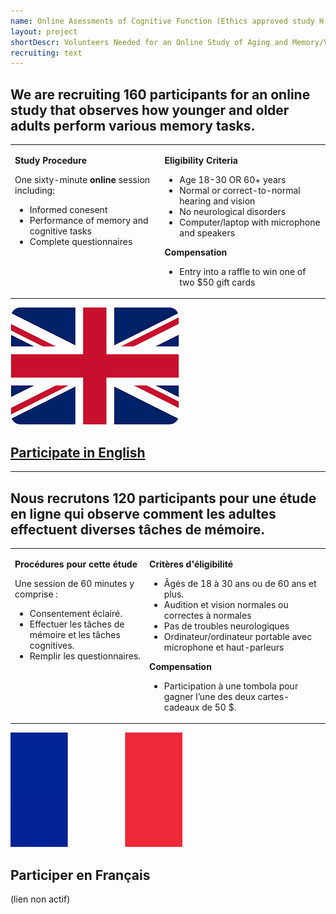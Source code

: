 ```yaml
---
name: Online Asessments of Cognitive Function (Ethics approved study H-10-23-9755)
layout: project
shortDescr: Volunteers Needed for an Online Study of Aging and Memory/Volontaires recherchés pour une étude en ligne sur le vieillissement et la mémoire
recruiting: text
---
```

<h2>We are recruiting 160 participants for an online study that observes how younger and older adults perform various memory tasks. </h2>

<table border="0"> 
	<tr style="vertical-align:top">
		<td>
			<p><b>Study Procedure</b></p>
			One sixty-minute <b>online</b> session including:
			<ul>
				<li>Informed conesent</li>
				<li>Performance of memory and cognitive tasks</li>
				<li>Complete questionnaires</li>
			</ul>
		</td>
		<td>
			<p><b>Eligibility Criteria</b></p>
			<ul>
				<li>Age 18-30 OR 60+ years</li>
				<li>Normal or correct-to-normal hearing and vision</li>
				<li>No neurological disorders</li>
				<li>Computer/laptop with microphone and speakers</li>
			</ul>
			<p><b>Compensation</b></p>
			<ul>
				<li>Entry into a raffle to win one of two $50 gift cards</li>
			</ul>
		</td>
	</tr>
</table>
<p>
	<a href="https://jatos.ncmlab.ca/publix/run?code=TL1DU7CIL5r"><img src="EN.png" alt="English"><h2>Participate in English</h2></a>
</p>

<hr>
<h2>Nous recrutons 120 participants pour une étude en ligne qui observe comment les adultes effectuent diverses tâches de mémoire. </h2>

<table border="0"> 
	<tr style="vertical-align:top">
		<td>
			<p><b>Procédures pour cette étude</b></p>
			Une session de 60 minutes y comprise :
			<ul>
				<li>Consentement éclairé.</li>
				<li>Effectuer les tâches de mémoire et les tâches cognitives.</li>
				<li>Remplir les questionnaires.</li>
			</ul>
		</td>
		<td>
			<p><b>Critères d'éligibilité</b></p>
			<ul>
				<li>A&#770;gés de 18 à 30 ans ou de 60 ans et plus.</li>
				<li>Audition et vision normales ou correctes à normales</li>
				<li>Pas de troubles neurologiques</li>
				<li>Ordinateur/ordinateur portable avec microphone et haut-parleurs</li>
			</ul>
			<p><b>Compensation</b></p>
			<ul>
				<li>Participation à une tombola pour gagner l’une des deux cartes-cadeaux de 50 $.</li>
			</ul>
		</td>
	</tr>
</table>
<p>
	<img src="FR.png" alt="French"><h2>Participer en Français</h2>(lien non actif)
</p>